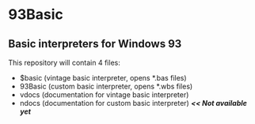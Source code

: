 # 93Basic
## Basic interpreters for Windows 93
This repository will contain 4 files:
 * $basic (vintage basic interpreter, opens *.bas files)
 * 93Basic (custom basic interpreter, opens *.wbs files)
 * vdocs (documentation for vintage basic interpreter)
 * ndocs (documentation for custom basic interpreter) ***<< Not available yet***
